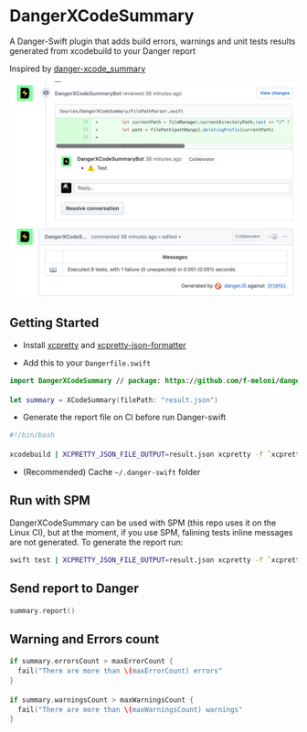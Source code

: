 # DangerXCodeSummary
A Danger-Swift plugin that adds build errors, warnings and unit tests results generated from xcodebuild to your Danger report

Inspired by [danger-xcode_summary](https://github.com/diogot/danger-xcode_summary)

![DangerXCodeSummary](Images/DangerXCodeSummary.png)

## Getting Started

- Install [xcpretty](https://github.com/supermarin/xcpretty) and 
[xcpretty-json-formatter](https://github.com/marcelofabri/xcpretty-json-formatter) 

- Add this to your `Dangerfile.swift`

```swift
import DangerXCodeSummary // package: https://github.com/f-meloni/danger-swift-xcodesummary

let summary = XCodeSummary(filePath: "result.json")
```

- Generate the report file on CI before run Danger-swift
```bash
#!/bin/bash

xcodebuild | XCPRETTY_JSON_FILE_OUTPUT=result.json xcpretty -f `xcpretty-json-formatter`
```

- (Recommended) Cache `~/.danger-swift` folder


## Run with SPM
DangerXCodeSummary can be used with SPM (this repo uses it on the Linux CI), but at the moment, if you use SPM, falining tests inline messages are not generated.
To generate the report run:

```bash
swift test | XCPRETTY_JSON_FILE_OUTPUT=result.json xcpretty -f `xcpretty-json-formatter`
```

## Send report to Danger

```swift
summary.report()
```

## Warning and Errors count

```swift
if summary.errorsCount > maxErrorCount {
  fail("There are more than \(maxErrorCount) errors"
}

if summary.warningsCount > maxWarningsCount {
  fail("There are more than \(maxWarningsCount) warnings"
}
```
